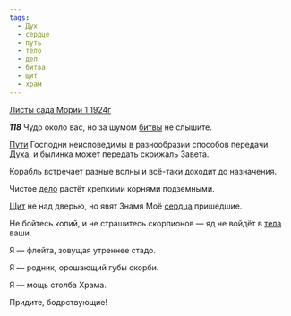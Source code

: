 ```yaml
---
tags:
  - Дух
  - сердце
  - путь
  - тело
  - дел
  - битва
  - щит
  - храм
---
```


[Листы сада Мории 1 1924г](https://127.0.0.1:4002/agni/1924)

___118___
Чудо около вас, но за шумом [битвы](../../../tags/#битва) не слышите.   

[Пути](../../../tags/#путь) Господни неисповедимы в разнообразии способов передачи [Духа](../../../tags/#Дух), и былинка может передать скрижаль Завета.   

Корабль встречает разные волны и всё-таки доходит до назначения.   

Чистое [дело](../../../tags/#дел) растёт крепкими корнями подземными.   

[Щит](../../../tags/#щит) не над дверью, но явят Знамя Моё [сердца](../../../tags/#сердце) пришедшие.   

Не бойтесь копий, и не страшитесь скорпионов — яд не войдёт в [тела](../../../tags/#тело) ваши.   

Я — флейта, зовущая утреннее стадо.   

Я — родник, орошающий губы скорби.   

Я — мощь столба Храма.   

Придите, бодрствующие!   

